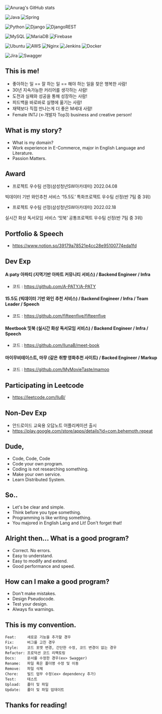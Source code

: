 ![Anurag's GitHub stats](https://github-readme-stats.vercel.app/api?username=llunaB&show_icons=true&theme=onedark)



![Java](https://img.shields.io/badge/java-%23ED8B00.svg?style=for-the-badge&logo=java&logoColor=white)
![Spring](https://img.shields.io/badge/spring-%236DB33F.svg?style=for-the-badge&logo=spring&logoColor=white)

![Python](https://img.shields.io/badge/python-3670A0?style=for-the-badge&logo=python&logoColor=ffdd54)
![Django](https://img.shields.io/badge/django-%23092E20.svg?style=for-the-badge&logo=django&logoColor=white)
![DjangoREST](https://img.shields.io/badge/DJANGO-REST-ff1709?style=for-the-badge&logo=django&logoColor=white&color=ff1709&labelColor=gray)

![MySQL](https://img.shields.io/badge/mysql-006f89.svg?style=for-the-badge&logo=mysql&logoColor=white)
![MariaDB](https://img.shields.io/badge/mariaDB-003342.svg?style=for-the-badge&logo=mariaDB&logoColor=white)
![Firebase](https://img.shields.io/badge/firebase-ffcd36.svg?style=for-the-badge&logo=firebase&logoColor=white)

![Ubuntu](https://img.shields.io/badge/Ubuntu-E95420?style=for-the-badge&logo=ubuntu&logoColor=white)
![AWS](https://img.shields.io/badge/AWS-%23FF9900.svg?style=for-the-badge&logo=amazon-aws&logoColor=white)
![Nginx](https://img.shields.io/badge/nginx-%23009639.svg?style=for-the-badge&logo=nginx&logoColor=white)
![Jenkins](https://img.shields.io/badge/jenkins-c93a2e.svg?style=for-the-badge&logo=jenkins&logoColor=white)
![Docker](https://img.shields.io/badge/docker-52A4E8.svg?style=for-the-badge&logo=docker&logoColor=white)

![Jira](https://img.shields.io/badge/jira-%230A0FFF.svg?style=for-the-badge&logo=jira&logoColor=white)
![Swagger](https://img.shields.io/badge/-Swagger-%23Clojure?style=for-the-badge&logo=swagger&logoColor=white)      


## This is me!
- 좋아하는 일 == 잘 하는 일 == 해야 하는 일을 찾은 행복한 사람!
- 30년 지속가능한 커리어를 생각하는 사람!
- 도전과 실패와 성공을 통해 성장하는 사람!
- 피드백을 바로바로 실행에 옮기는 사람!
- 재택보다 직접 만나는게 더 좋은 M세대 사람!
- Female INTJ (<-개발자 Top3) business and creative person!

## What is my story?

- What is my domain?
- Work experience in E-Commerce, major in English Language and Literature.
- Passion Matters.



## Award

- 프로젝트 우수팀 선정(삼성청년SW아카데미) 2022.04.08

빅데이터 기반 와인추천 서비스 ‘15.5도’ 특화프로젝트 우수팀 선정(반 7팀 중 3위)
- 프로젝트 우수팀 선정(삼성청년SW아카데미) 2022.02.18

실시간 화상 독서모임 서비스 ‘밋북’ 공통프로젝트 우수팀 선정(반 7팀 중 3위)

## Portfolio & Speech
- https://www.notion.so/39179a78521e4cc28e95100774eda1fd

## Dev Exp

#### A:paty 아파티 (지역기반 아파트 커뮤니티 서비스) / Backend Engineer / Infra
 - 코드 : https://github.com/A-PATY/A-PATY

#### 15.5도 (빅데이터 기반 와인 추천 서비스) / Backend Engineer / Infra / Team Leader / Speech 
 - 코드 : https://github.com/fifteenfive/fifteenfive

#### Meetbook 밋북 (실시간 화상 독서모임 서비스) / Backend Engineer / Infra / Speech 
 - 코드 : https://github.com/llunaB/meet-book

#### 마이무비테이스트, 마무 (같은 취향 영화추천 사이트) / Backed Engineer / Markup 
 - 코드 : https://github.com/MyMovieTaste/mamoo



## Participating in Leetcode
- https://leetcode.com/lluB/


## Non-Dev Exp

- 안드로이드 교육용 오답노트 어플리케이션 출시
- https://play.google.com/store/apps/details?id=com.behemoth.repeat

## Dude,

- Code, Code, Code
- Code your own program.
- Coding is not researching something.
- Make your own service.
- Learn Distributed System.

## So.. 

- Let's be clear and simple.
- Think before you type something.
- Programming is like writing something.
- You majored in English Lang and Lit! Don't forget that!

## Alright then... What is a good program?

- Correct. No errors.
- Easy to understand.
- Easy to modify and extend.
- Good performance and speed.

## How can I make a good program?

- Don't make mistakes.
- Design Pseudocode.
- Test your design.
- Always fix warnings.

## This is my convention.
```
Feat:     새로운 기능을 추가할 경우
Fix:      버그를 고친 경우
Style:    코드 포맷 변경, 간단한 수정, 코드 변경이 없는 경우
Refactor: 프로덕션 코드 리팩토링
Docs:     문서를 수정한 경우(ex> Swagger)
Rename:   파일 혹은 폴더명 수정 및 이동
Remove:   파일 삭제
Chore:    빌드 업무 수정(ex> dependency 추가)
Test:     테스트
Upload:   폴더 및 파일 
Update:   폴더 및 파일 업데이트
```

## Thanks for reading!
